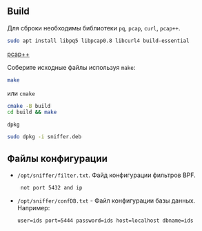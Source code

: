 ## Build

Для сброки необходимы библиотеки `pq`, `pcap`, `curl`, `pcap++`.

``` bash
sudo apt install libpq5 libpcap0.8 libcurl4 build-essential
```

[pcap++](https://pcapplusplus.github.io/docs/install/linux)

Соберите исходные файлы используя `make`:

```bash
make
```

или `cmake`

```bash
cmake -B build
cd build && make
```

`dpkg`

```bash
sudo dpkg -i sniffer.deb
```





## Файлы конфигурации

- `/opt/sniffer/filter.txt`. Файд конфигурации фильтров BPF.

  ```
   not port 5432 and ip
  ```

- `/opt/sniffer/confDB.txt` - Файл конфигурации базы данных. Например:

  ```
  user=ids port=5444 password=ids host=localhost dbname=ids
  ```



